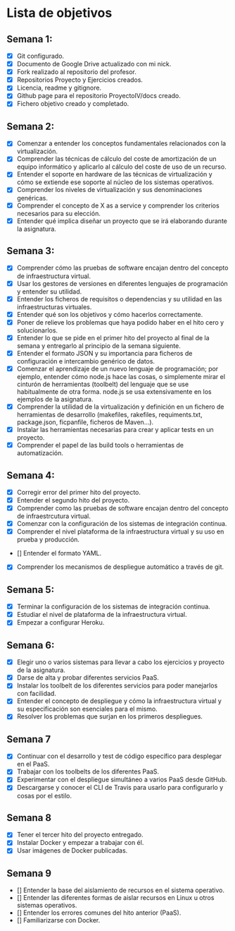 
Lista de objetivos
==================
## Semana 1:
 - [x] Git configurado.
 - [x] Documento de Google Drive actualizado con mi nick.
 - [x] Fork realizado al repositorio del profesor.
 - [x] Repositorios Proyecto y Ejercicios creados.
 - [x] Licencia, readme y gitignore.
 - [x] Github page para el repositorio ProyectoIV/docs creado.
 - [x] Fichero objetivo creado y completado.

## Semana 2:
  - [x] Comenzar a entender los conceptos fundamentales relacionados con la virtualización.
  - [x] Comprender las técnicas de cálculo del coste de amortización de un equipo informático y aplicarlo al cálculo del coste de uso de un recurso.
  - [x] Entender el soporte en hardware de las técnicas de virtualización y cómo se extiende ese soporte al núcleo de los sistemas operativos.
  - [x] Comprender los niveles de virtualización y sus denominaciones genéricas.
  - [x] Comprender el concepto de X as a service y comprender los criterios necesarios para su elección.
  - [x] Entender qué implica diseñar un proyecto que se irá elaborando durante la asignatura.

## Semana 3:
  - [x] Comprender cómo las pruebas de software encajan dentro del concepto de infraestructura virtual.
  - [x] Usar los gestores de versiones en diferentes lenguajes de programación y entender su utilidad.
  - [x] Entender los ficheros de requisitos o dependencias y su utilidad en las infraestructuras virtuales.
  - [x] Entender qué son los objetivos y cómo hacerlos correctamente.
  - [x] Poner de relieve los problemas que haya podido haber en el hito cero y solucionarlos.
  - [x] Entender lo que se pide en el primer hito del proyecto al final de la semana y entregarlo al principio de la semana siguiente.
  - [x] Entender el formato JSON y su importancia para ficheros de configuración e intercambio genérico de datos.
  - [x] Comenzar el aprendizaje de un nuevo lenguaje de programación; por ejemplo, entender cómo node.js hace las cosas, o simplemente mirar el cinturón de herramientas (toolbelt) del lenguaje que se use habitualmente de otra forma. node.js se usa extensivamente en los ejemplos de la asignatura.
  - [x] Comprender la utilidad de la virtualización y definición en un fichero de herramientas de desarrollo (makefiles, rakefiles, requiments.txt, package.json, ficpanfile, ficheros de Maven...).
  - [x] Instalar las herramientas necesarias para crear y aplicar tests en un proyecto.
  - [x] Comprender el papel de las build tools o herramientas de automatización.

## Semana 4:
  - [x] Corregir error del primer hito del proyecto.
  - [x] Entender el segundo hito del proyecto.
  - [x] Comprender como las pruebas de software encajan dentro del concepto de infraestrcutura virtual.
  - [x] Comenzar con la configuración de los sistemas de integración continua.
  - [x] Comprender el nivel plataforma de la infraestructura virtual y su uso en prueba y producción.
  - [] Entender el formato YAML.
  - [x] Comprender los mecanismos de despliegue automático a través de git.

## Semana 5:
  - [x] Terminar la configuración de los sistemas de integración continua.
  - [x] Estudiar el nivel de plataforma de la infraestructura virtual.
  - [x] Empezar a configurar Heroku.

## Semana 6:
  - [x] Elegir uno o varios sistemas para llevar a cabo los ejercicios y proyecto de la asignatura.
  - [x] Darse de alta y probar diferentes servicios PaaS.
  - [x] Instalar los toolbelt de los diferentes servicios para poder manejarlos con facilidad.
  - [x] Entender el concepto de despliegue y cómo la infraestructura virtual y su especificación son esenciales para el mismo.
  - [x] Resolver los problemas que surjan en los primeros despliegues.

## Semana 7
  - [x] Continuar con el desarrollo y test de código específico para desplegar en el PaaS.
  - [x] Trabajar con los toolbelts de los diferentes PaaS.
  - [x] Experimentar con el despliegue simultáneo a varios PaaS desde GitHub.
  - [x] Descargarse y conocer el CLI de Travis para usarlo para configurarlo y cosas por el estilo.
## Semana 8
  - [x] Tener el tercer hito del proyecto entregado.
  - [x] Instalar Docker y empezar a trabajar con él.
  - [x] Usar imágenes de Docker publicadas.

## Semana 9
  - [] Entender la base del aislamiento de recursos en el sistema operativo.
  - [] Entender las diferentes formas de aislar recursos en Linux u otros sistemas operativos.
  - [] Entender los errores comunes del hito anterior (PaaS).
  - [] Familiarizarse con Docker.


